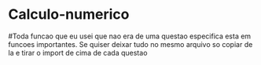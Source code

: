 # Calculo-numerico
#Toda funcao que eu usei que nao era de uma questao especifica esta em funcoes importantes. Se quiser deixar tudo no mesmo arquivo so copiar de la e tirar o import de cima de cada questao
